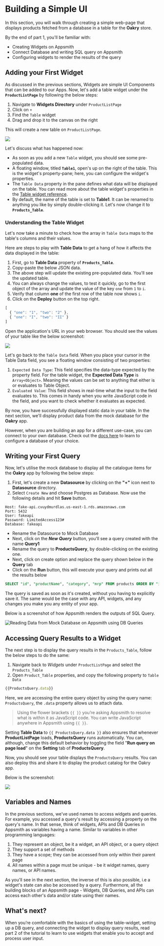 # Building a Simple UI

In this section, you will walk through creating a simple web-page that displays products fetched from a database in a table for the **Oakry** store.

By the end of part 1, you'll be familiar with:

* Creating Widgets on Appsmith
* Connect Database and writing SQL query on Appsmith
* Configuring widgets to render the results of the query

## Adding your First Widget

As discussed in the previous sections, Widgets are simple UI Components that can be added to our Apps. Now, let's add a table widget under the **`ProductListPage`** by following the below steps:

1. Navigate to **Widgets Directory** under `ProductListPage`
2. Click on `+`
3. Find the `Table` widget
4. Drag and drop it to the canvas on the right

This will create a new table on `ProductListPage`.

![](../../.gitbook/assets/cleanshot-2021-09-15-at-15.09.02.gif)

Let's discuss what has happened now:

* As soon as you add a new `Table` widget, you should see some pre-populated data.
* A floating window, titled **`Table1`**, open's up on the right of the table. This is the widget's property-pane; here, you can configure the widget's properties.
* The `Table Data` property in the pane defines what data will be displayed on the table. You can read more about the table widget's properties in the [Table widget reference](https://docs.appsmith.com/widget-reference/table).
* By default, the name of the table is set to **Table1**. It can be renamed to anything you like by simply double-clicking it. Let's now change it to **`Products_Table`**.

### Understanding the Table Widget

Let's now take a minute to check how the array in `Table Data` maps to the table's columns and their values.

Here are steps to play with **Table Data** to get a hang of how it affects the data displayed in the table:

1. First, go to **Table Data** property of **`Products_Table`**.
2. Copy-paste the below JSON data. 
3. The above step will update the existing pre-populated data. You'll see the updated table.
4. You can always change the values, to test it quickly, go to the first object of the array and update the value of the key `one` from `1` to `i`.
5. Verify that column **one** of the first row of the table now shows `i`.
6. Click on the **Deploy** button on the top right.

```javascript
[
  { "one": "1", "two": "2" },
  { "one": "I", "two": "II" }
]
```

Open the application's URL in your web browser. You should see the values of your table like the below screenshot:

![](../../.gitbook/assets/cleanshot-2021-09-15-at-15.10.39-2x.png)

Let's go back to the `Table Data` field. When you place your cursor in the Table Data field, you see a floating window consisting of two properties:

1. `Expected Data Type`: This field specifies the data-type expected by the property field. For the table widget, the **Expected Data Type** is `Array<Object>`. Meaning the values can be set to anything that either is or evaluates to Table Object.
2. `Evaluated Value`: This field shows in real-time what the input to the field evaluates to. This comes in handy when you write JavaScript code in the field, and you want to check whether it evaluates as expected.

By now, you have successfully displayed static data in your table. In the next section, we'll display product data from the mock database for the **Oakry** app.

However, when you are building an app for a different use-case, you can connect to your own database. Check out the [docs here](../../core-concepts/connecting-to-data-sources/) to learn to configure a database of your choice.

## Writing your First Query

Now, let's utilise the mock database to display all the catalogue items for the **Oakry** app by following the below steps:

1. First, let's create a new **Datasource** by clicking on the **"+"** icon next to **Datasource** directory.
2. Select `Create New` and choose Postgres as Database. Now use the following details and hit **Save** button.

```text
Host: fake-api.cvuydmurdlas.us-east-1.rds.amazonaws.com
Port: 5432
User: fakeapi
Password: LimitedAccess123#
Database: fakeapi
```

* Rename the Datasource to Mock Database
* Next, click on the _**New Query**_ button, you’ll see a query created with the name **Query1**
* Rename the query to **ProductsQuery**, by double-clicking on the existing one.
* Next, click on create option and replace the query shown below in the **Query** tab
* Click on the **Run** button, this will execute your query and prints out all the results below

```sql
SELECT "id", "productName", "category", "mrp" FROM products ORDER BY "id";
```

The query is saved as soon as it's created, without you having to explicitly save it. The same would be the case with any API, widgets, and any changes you make you any entity of your app.

Below is a screenshot of how Appsmith renders the outputs of SQL Query.

![Reading Data from Mock Database on Appsmith using DB Queries](../../.gitbook/assets/cleanshot-2021-09-16-at-11.58.21-2x.png)

## Accessing Query Results to a Widget

The next step is to display the query results in the `Products_Table`, follow the below steps to do the same:

1. Navigate back to _Widgets_ under `ProductListPage` and select the `Products_Table`
2. Open `Product_Table` properties, and copy the following property to `Table Data`

```javascript
{{ProductsQuery.data}}
```

Here, we are accessing the entire query object by using the query name: `ProductsQuery`, the `.data` property allows us to attach data.

> Using the flower brackets `{{ }}` you’re asking Appsmith to resolve what is within it as JavaScript code. You can write JavaScript anywhere in Appsmith using `{{ }}`.

Setting **Table Data** to `{{ ProductsQuery.data }}` also ensures that whenever **ProductListPage** loads, **ProductsQuery** runs automatically. You can, although, change this default behavior by toggling the field "**Run query on page load**" on the **Setting** tab of **ProductsQuery**.

Now, you should see your table displays the `ProductsQuery` results. You can also deploy this and share it to display the product catalog for the Oakry app.

Below is the screenshot:

![](../../.gitbook/assets/cleanshot-2021-09-16-at-12.41.58-2x.png)

## Variables and Names

In the previous sections, we've used names to access widgets and queries. For example, you accessed a query's result by accessing a property on the query's name. In that sense, think of widgets, APIs and DB Queries in Appsmith as variables having a name. Similar to variables in other programming languages:

1. They represent an object, be it a widget, an API object, or a query object
2. They support a set of methods
3. They have a scope; they can be accessed from only within their parent page
4. All names within a page must be unique - be it widget names, query names, or API names.

As you'll see in the next section, the inverse of this is also possible, i.e a widget's state can also be accessed by a query. Furthermore, all the building blocks of an Appsmith page - Widgets, DB Queries, and APIs can access each other's data and/or state using their names.

## What's next?

When you’re comfortable with the basics of using the table-widget, setting up a DB query, and connecting the widget to display query results, read part 2 of the tutorial to learn to use widgets that enable you to accept and process user input.




